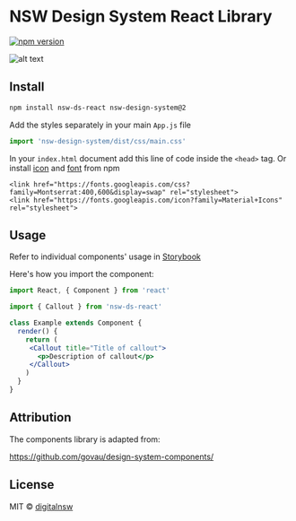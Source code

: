 # NSW Design System React Library

[![npm version](https://badge.fury.io/js/nsw-ds-react.svg)](https://badge.fury.io/js/nsw-ds-react)

![alt text](https://www.digital.nsw.gov.au/sites/default/files/2021-04/nsw-ds-react_0.jpg "NSW DS + React Logo")

## Install

```bash
npm install nsw-ds-react nsw-design-system@2
```


Add the styles separately in your main `App.js` file

```js
import 'nsw-design-system/dist/css/main.css'
```


In your `index.html` document add this line of code inside the `<head>` tag. Or install [icon](https://www.npmjs.com/package/material-icons) and [font](https://www.npmjs.com/package/@fontsource/montserrat) from npm
```
<link href="https://fonts.googleapis.com/css?family=Montserrat:400,600&display=swap" rel="stylesheet">
<link href="https://fonts.googleapis.com/icon?family=Material+Icons" rel="stylesheet">
```

## Usage

Refer to individual components' usage in [Storybook](https://digitalnsw.github.io/nsw-design-system-react)

Here's how you import the component:
```jsx
import React, { Component } from 'react'

import { Callout } from 'nsw-ds-react'

class Example extends Component {
  render() {
    return (
     <Callout title="Title of callout">
       <p>Description of callout</p>
     </Callout>
    )
  }
}
```
## Attribution
The components library is adapted from:

https://github.com/govau/design-system-components/

## License

MIT © [digitalnsw](https://github.com/digitalnsw)
